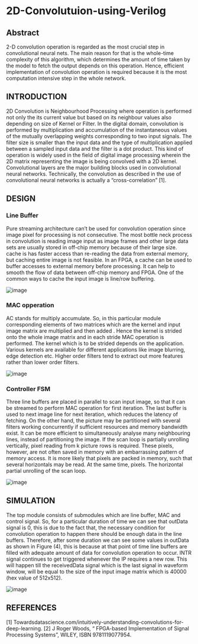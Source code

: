 # 2D-Convolutuion-using-Verilog

## Abstract
2-D convolution operation is regarded as the most crucial step in convolutional neural nets. The main reason for that is the whole-time complexity of this algorithm, which determines the amount of time taken by the model to fetch the output depends on this operation. Hence, efficient implementation of convolution operation is required because it is the most computation intensive step in the whole network.

## INTRODUCTION 
2D Convolution is Neighbourhood Processing where operation is performed not only the its current value but based on its neighbour values also depending on size of Kernel or Filter. In the digital domain, convolution is performed by multiplication and accumulation of the instantaneous values of the mutually overlapping weights corresponding to two input signals. The filter size is smaller than the input data and the type of multiplication applied between a sampled input data and the filter is a dot product. 
This kind of operation is widely used in the field of digital image processing wherein the 2D matrix representing the image is being convolved with a 2D kernel. Convolutional layers are the major building blocks used in convolutional neural networks. Technically, the convolution as described in the use of convolutional neural networks is actually a “cross-correlation” [1].

## DESIGN
### Line Buffer
Pure streaming architecture can’t be used for convolution operation since image pixel for processing is not consecutive. The most bottle neck process in convolution is reading image input as image frames and other large data sets are usually stored in off-chip memory because of their large size. cache is has faster access than re-reading the data from external memory, but caching entire image is not feasible. In an FPGA, a cache can be used to buffer accesses to external memory before processing. It can help to smooth the flow of data between off-chip memory and FPGA. One of the common ways to cache the input image is line/row buffering.

![image](https://github.com/AbrarShaikh/2D-Convolutuion-using-Verilog/assets/34272376/e1d5a679-57b3-451a-95b0-73c14686dede)

### MAC opperation
AC stands for multiply accumulate. So, in this particular module corresponding elements of two matrices which are the kernel and input image matrix are multiplied and then added . Hence the kernel is strided onto the whole image matrix and in each stride MAC operation is performed. The kernel which is to be strided depends on the application. Various kernels are available for different applications like image blurring, edge detection etc. Higher order filters tend to extract out more features rather than lower order filters.

![image](https://github.com/AbrarShaikh/2D-Convolutuion-using-Verilog/assets/34272376/b158fc14-9140-4d07-bc99-811fafe4de4f)

### Controller FSM
Three line buffers are placed in parallel to scan input image, so that it can be streamed to perform MAC operation for first iteration. The last buffer is used to next image line for next iteration, which reduces the latency of fetching.
On the other hand, the picture may be partitioned with several filters working concurrently if sufficient resources and memory bandwidth exist. It can be more efficient to simultaneously analyse many neighbouring lines, instead of partitioning the image.
If the scan loop is partially unrolling vertically, pixel reading from k picture rows is required. These pixels, however, are not often saved in memory with an embarrassing pattern of memory access. It is more likely that pixels are packed in memory, such that several horizontals may be read. At the same time, pixels. The horizontal partial unrolling of the scan loop.

![image](https://github.com/AbrarShaikh/2D-Convolutuion-using-Verilog/assets/34272376/4e4d1cbf-b3ce-4dfb-839e-06e35e56d5cd)

## SIMULATION
The top module consists of submodules which are line buffer, MAC and control signal. So, for a particular duration of time we can see that outData signal is 0, this is due to the fact that, the necessary condition for convolution operation to happen there should be enough data in the line buffers. Therefore, after some duration we can see some values in outData as shown in Figure (4), this is because at that point of time line buffers are filled with adequate amount of data for convolution operation to occur.
INTR signal continues to get triggered whenever the IP requires a new row. This will happen till the receivedData signal which is the last signal in waveform window, will be equal to the size of the input image matrix which is 40000 (hex value of 512x512).

![image](https://github.com/AbrarShaikh/2D-Convolutuion-using-Verilog/assets/34272376/db784de2-dcad-45fc-a092-1c63c68d9df8)

## REFERENCES
[1]	Towardsdatascience.com/intuitively-understanding-convolutions-for-deep-learning.
[2]	J Roger Woods, “ FPGA-based Implementation of Signal Processing Systems”, WILEY, ISBN 9781119077954.

